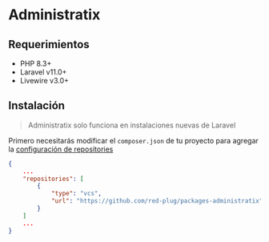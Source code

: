# Administratix

## Requerimientos

- PHP 8.3+
- Laravel v11.0+
- Livewire v3.0+

## Instalación

> Administratix solo funciona en instalaciones nuevas de Laravel

Primero necesitarás modificar el `composer.json` de tu proyecto para agregar la [configuración de repositories](https://getcomposer.org/doc/articles/handling-private-packages.md)

```json
{
    ...
    "repositories": [
        {
            "type": "vcs",
            "url": "https://github.com/red-plug/packages-administratix"
        }
    ]
    ...
}

```